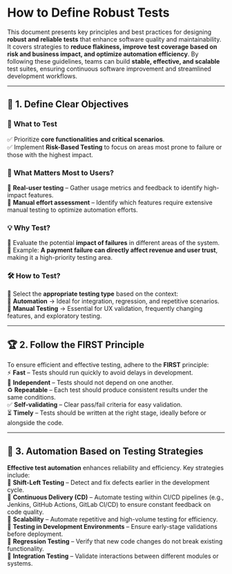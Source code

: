 # **How to Define Robust Tests**  

This document presents key principles and best practices for designing **robust and reliable tests** that enhance software quality and maintainability. It covers strategies to **reduce flakiness, improve test coverage based on risk and business impact, and optimize automation efficiency**. By following these guidelines, teams can build **stable, effective, and scalable** test suites, ensuring continuous software improvement and streamlined development workflows.  

---
## 🚀 **1. Define Clear Objectives**  

### 🎯 **What to Test**  
✅ Prioritize **core functionalities and critical scenarios**.  
✅ Implement **Risk-Based Testing** to focus on areas most prone to failure or those with the highest impact.  

### 👥 **What Matters Most to Users?**  
🔹 **Real-user testing** – Gather usage metrics and feedback to identify high-impact features.  
🔹 **Manual effort assessment** – Identify which features require extensive manual testing to optimize automation efforts.  

### 💡 **Why Test?**  
🔸 Evaluate the potential **impact of failures** in different areas of the system.  
🔸 Example: **A payment failure can directly affect revenue and user trust**, making it a high-priority testing area.  

### 🛠 **How to Test?**  
📌 Select the **appropriate testing type** based on the context:  
🔹 **Automation** → Ideal for integration, regression, and repetitive scenarios.  
🔹 **Manual Testing** → Essential for UX validation, frequently changing features, and exploratory testing.  

---
## 🏆 **2. Follow the FIRST Principle**  

To ensure efficient and effective testing, adhere to the **FIRST** principle:  
⚡ **Fast** – Tests should run quickly to avoid delays in development.  
🔗 **Independent** – Tests should not depend on one another.  
♻️ **Repeatable** – Each test should produce consistent results under the same conditions.  
✅ **Self-validating** – Clear pass/fail criteria for easy validation.  
⏳ **Timely** – Tests should be written at the right stage, ideally before or alongside the code.  

---
## 🤖 **3. Automation Based on Testing Strategies**  

**Effective test automation** enhances reliability and efficiency. Key strategies include:  
📍 **Shift-Left Testing** – Detect and fix defects earlier in the development cycle.  
📍 **Continuous Delivery (CD)** – Automate testing within CI/CD pipelines (e.g., Jenkins, GitHub Actions, GitLab CI/CD) to ensure constant feedback on code quality.  
📍 **Scalability** – Automate repetitive and high-volume testing for efficiency.  
📍 **Testing in Development Environments** – Ensure early-stage validations before deployment.  
📍 **Regression Testing** – Verify that new code changes do not break existing functionality.  
📍 **Integration Testing** – Validate interactions between different modules or systems.  

